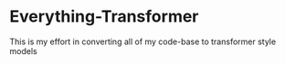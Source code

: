 # Everything-Transformer
This is my effort in converting all of my code-base to transformer style models

